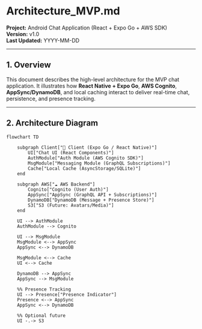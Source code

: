# Architecture_MVP.md
**Project:** Android Chat Application (React + Expo Go + AWS SDK)  
**Version:** v1.0  
**Last Updated:** YYYY-MM-DD  

---

## 1. Overview
This document describes the high-level architecture for the MVP chat application. It illustrates how **React Native + Expo Go**, **AWS Cognito**, **AppSync/DynamoDB**, and local caching interact to deliver real-time chat, persistence, and presence tracking.

---

## 2. Architecture Diagram

```mermaid
flowchart TD

    subgraph Client["📱 Client (Expo Go / React Native)"]
        UI["Chat UI (React Components)"]
        AuthModule["Auth Module (AWS Cognito SDK)"]
        MsgModule["Messaging Module (GraphQL Subscriptions)"]
        Cache["Local Cache (AsyncStorage/SQLite)"]
    end

    subgraph AWS["☁️ AWS Backend"]
        Cognito["Cognito (User Auth)"]
        AppSync["AppSync (GraphQL API + Subscriptions)"]
        DynamoDB["DynamoDB (Message + Presence Store)"]
        S3["S3 (Future: Avatars/Media)"]
    end

    UI --> AuthModule
    AuthModule --> Cognito

    UI --> MsgModule
    MsgModule <--> AppSync
    AppSync <--> DynamoDB

    MsgModule <--> Cache
    UI <--> Cache

    DynamoDB --> AppSync
    AppSync --> MsgModule

    %% Presence Tracking
    UI --> Presence["Presence Indicator"]
    Presence <--> AppSync
    AppSync <--> DynamoDB

    %% Optional future
    UI -.-> S3
